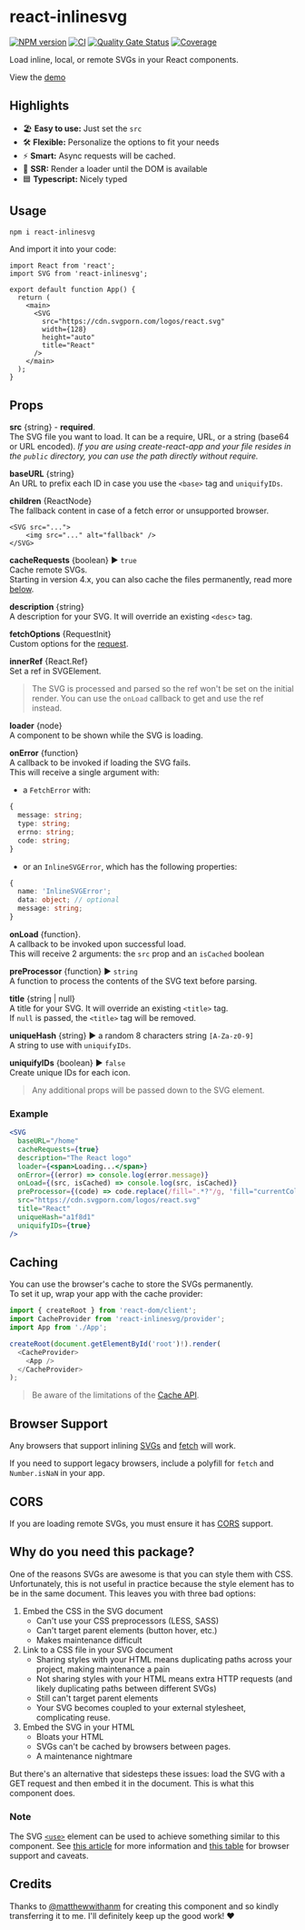 # react-inlinesvg

[![NPM version](https://badge.fury.io/js/react-inlinesvg.svg)](https://www.npmjs.com/package/react-inlinesvg) [![CI](https://github.com/gilbarbara/react-inlinesvg/actions/workflows/main.yml/badge.svg)](https://github.com/gilbarbara/react-inlinesvg/actions/workflows/main.yml) [![Quality Gate Status](https://sonarcloud.io/api/project_badges/measure?project=gilbarbara_react-inlinesvg&metric=alert_status)](https://sonarcloud.io/summary/new_code?id=gilbarbara_react-inlinesvg) [![Coverage](https://sonarcloud.io/api/project_badges/measure?project=gilbarbara_react-inlinesvg&metric=coverage)](https://sonarcloud.io/summary/new_code?id=gilbarbara_react-inlinesvg)

Load inline, local, or remote SVGs in your React components.

View the [demo](https://codesandbox.io/s/github/gilbarbara/react-inlinesvg/tree/main/demo)

## Highlights

- 🏖 **Easy to use:** Just set the `src`
- 🛠 **Flexible:** Personalize the options to fit your needs
- ⚡️ **Smart:** Async requests will be cached.
- 🚀 **SSR:** Render a loader until the DOM is available
- 🟦 **Typescript:** Nicely typed

## Usage

```sh
npm i react-inlinesvg
```

And import it into your code:

```tsx
import React from 'react';
import SVG from 'react-inlinesvg';

export default function App() {
  return (
    <main>
      <SVG
        src="https://cdn.svgporn.com/logos/react.svg"
        width={128}
        height="auto"
        title="React"
      />
    </main>
  );
}
```

## Props

**src** {string} - **required**.  
The SVG file you want to load. It can be a require, URL, or a string (base64 or URL encoded).
_If you are using create-react-app and your file resides in the `public` directory, you can use the path directly without require._

**baseURL** {string}  
An URL to prefix each ID in case you use the `<base>` tag and `uniquifyIDs`.

**children** {ReactNode}  
The fallback content in case of a fetch error or unsupported browser.

```
<SVG src="...">
	<img src="..." alt="fallback" />
</SVG>
```

**cacheRequests** {boolean} ▶︎ `true`  
Cache remote SVGs.  
Starting in version 4.x, you can also cache the files permanently, read more [below](#caching).

**description** {string}  
A description for your SVG. It will override an existing `<desc>` tag.

**fetchOptions** {RequestInit}  
Custom options for the [request](https://developer.mozilla.org/en-US/docs/Web/API/Request/Request).

**innerRef** {React.Ref}  
Set a ref in SVGElement.  

>The SVG is processed and parsed so the ref won't be set on the initial render.
You can use the `onLoad` callback to get and use the ref instead.

**loader** {node}  
A component to be shown while the SVG is loading.

**onError** {function}  
A callback to be invoked if loading the SVG fails.  
This will receive a single argument with:

- a `FetchError` with:

```typescript
{
  message: string;
  type: string;
  errno: string;
  code: string;
}
```

- or an `InlineSVGError`, which has the following properties:

```typescript
{
  name: 'InlineSVGError';
  data: object; // optional
  message: string;
}
```

**onLoad** {function}.  
A callback to be invoked upon successful load.  
This will receive 2 arguments: the `src` prop and an `isCached` boolean

**preProcessor** {function} ▶︎ `string`  
A function to process the contents of the SVG text before parsing.

**title** {string | null}  
A title for your SVG. It will override an existing `<title>` tag.  
If `null` is passed, the `<title>` tag will be removed.

**uniqueHash** {string} ▶︎ a random 8 characters string `[A-Za-z0-9]`  
A string to use with `uniquifyIDs`.

**uniquifyIDs** {boolean} ▶︎ `false`  
Create unique IDs for each icon.

> Any additional props will be passed down to the SVG element.

### Example

```jsx
<SVG
  baseURL="/home"
  cacheRequests={true}
  description="The React logo"
  loader={<span>Loading...</span>}
  onError={(error) => console.log(error.message)}
  onLoad={(src, isCached) => console.log(src, isCached)}
  preProcessor={(code) => code.replace(/fill=".*?"/g, 'fill="currentColor"')}
  src="https://cdn.svgporn.com/logos/react.svg"
  title="React"
  uniqueHash="a1f8d1"
  uniquifyIDs={true}
/>
```

## Caching

You can use the browser's cache to store the SVGs permanently.  
To set it up, wrap your app with the cache provider:

```typescript
import { createRoot } from 'react-dom/client';
import CacheProvider from 'react-inlinesvg/provider';
import App from './App';

createRoot(document.getElementById('root')!).render(
  <CacheProvider>
    <App />
  </CacheProvider>
);
```

> Be aware of the limitations of the [Cache API](https://developer.mozilla.org/en-US/docs/Web/API/Cache).

## Browser Support

Any browsers that support inlining [SVGs](https://developer.mozilla.org/en-US/docs/Web/SVG/Element/svg) and [fetch](https://developer.mozilla.org/en-US/docs/Web/API/Fetch_API) will work.

If you need to support legacy browsers, include a polyfill for `fetch` and `Number.isNaN` in your app.

## CORS

If you are loading remote SVGs, you must ensure it has [CORS](https://developer.mozilla.org/en-US/docs/Web/HTTP/CORS) support.

## Why do you need this package?

One of the reasons SVGs are awesome is that you can style them with CSS.
Unfortunately, this is not useful in practice because the style element has to be in the same document. This leaves you with three bad options:

1. Embed the CSS in the SVG document
   - Can't use your CSS preprocessors (LESS, SASS)
   - Can't target parent elements (button hover, etc.)
   - Makes maintenance difficult
2. Link to a CSS file in your SVG document
   - Sharing styles with your HTML means duplicating paths across your project, making maintenance a pain
   - Not sharing styles with your HTML means extra HTTP requests (and likely
     duplicating paths between different SVGs)
   - Still can't target parent elements
   - Your SVG becomes coupled to your external stylesheet, complicating reuse.
3. Embed the SVG in your HTML
   - Bloats your HTML
   - SVGs can't be cached by browsers between pages.
   - A maintenance nightmare

But there's an alternative that sidesteps these issues: load the SVG with a GET request and then embed it in the document. This is what this component does.

### Note

The SVG [`<use>`](http://css-tricks.com/svg-use-external-source) element can be used to achieve something similar to this component. See [this article](http://taye.me/blog/svg/a-guide-to-svg-use-elements/) for more information and [this table](https://developer.mozilla.org/en-US/docs/Web/SVG/Element/use#Browser_compatibility) for browser support and caveats.

## Credits

Thanks to [@matthewwithanm](https://github.com/matthewwithanm) for creating this component and so kindly transferring it to me.
I'll definitely keep up the good work! ❤️
